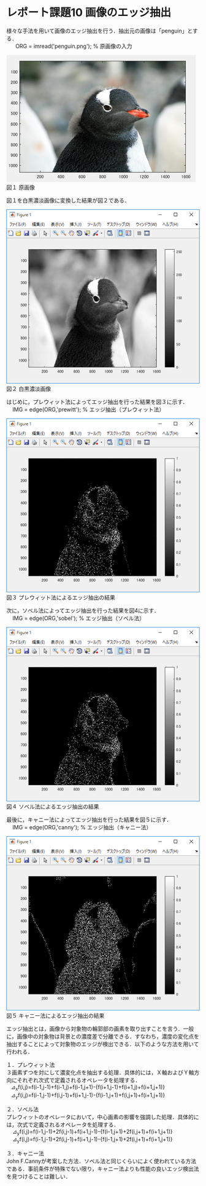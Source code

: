 ﻿# レポート課題10 画像のエッジ抽出  
  
様々な手法を用いて画像のエッジ抽出を行う．抽出元の画像は「penguin」とする．  
  
    ORG = imread('penguin.png'); % 原画像の入力  
  
![原画像](https://github.com/penguinbigwave/lecture_image_processing/blob/master/image/penguin1_1.png?raw=true)  
図１ 原画像  
  
図１を白黒濃淡画像に変換した結果が図２である．  
  
![原画像](https://github.com/penguinbigwave/lecture_image_processing/blob/master/image/penguin10_1.png?raw=true)  
図２ 白黒濃淡画像  
  
はじめに，プレウィット法によってエッジ抽出を行った結果を図３に示す．  
    IMG = edge(ORG,'prewitt'); % エッジ抽出（プレウィット法）  
  
![原画像](https://github.com/penguinbigwave/lecture_image_processing/blob/master/image/penguin10_2.png?raw=true)  
図３ プレウィット法によるエッジ抽出の結果  
  
次に，ソベル法によってエッジ抽出を行った結果を図4に示す．  
    IMG = edge(ORG,'sobel'); % エッジ抽出（ソベル法）  
  
![原画像](https://github.com/penguinbigwave/lecture_image_processing/blob/master/image/penguin10_3.png?raw=true)  
図４ ソベル法によるエッジ抽出の結果  
  
最後に，キャニー法によってエッジ抽出を行った結果を図５に示す．  
    IMG = edge(ORG,'canny'); % エッジ抽出（キャニー法）  
  
![原画像](https://github.com/penguinbigwave/lecture_image_processing/blob/master/image/penguin10_4.png?raw=true)  
図５ キャニー法によるエッジ抽出の結果  
  
エッジ抽出とは，画像から対象物の輪郭部の画素を取り出すことを言う．一般に，画像中の対象物は背景との濃度差で分離できる．すなわち，濃度の変化点を抽出することによって対象物のエッジが検出できる．以下のような方法を用いて行われる．  
  
１．プレウィット法  
 ３画素ずつを対にして濃変化点を抽出する処理．具体的には，Ｘ軸およびＹ軸方向にそれぞれ次式で定義されるオペレータを処理する．  
    ⊿<sub>x</sub>f(i,j)=f(i-1,j-1)+f(i-1,j)+f(i-1,j+1)-{f(i+1,j-1)+f(i+1,j)+f(i+1,j+1)}  
    ⊿<sub>y</sub>f(i,j)=f(i-1,j-1)+f(i,j-1)+f(i+1,j-1)-{f(i-1,j+1)+f(i,j+1)+f(i+1,j+1)}  
  
２．ソベル法  
 プレウィットのオペレータにおいて，中心画素の影響を強調した処理．具体的には，次式で定義されるオペレータを処理する．  
    ⊿<sub>y</sub>f(i,j)=f(i-1,j-1)+2f(i,j-1)+f(i+1,j-1)-{f(i-1,j+1)+2f(i,j+1)+f(i+1,j+1)}  
    ⊿<sub>y</sub>f(i,j)=f(i-1,j-1)+2f(i,j-1)+f(i+1,j-1)-{f(i-1,j+1)+2f(i,j+1)+f(i+1,j+1)}
  
３．キャニー法  
 John F.Cannyが考案した方法．ソベル法と同じくらいによく使われている方法である．事前条件が特殊でない限り，キャニー法よりも性能の良いエッジ検出法を見つけることは難しい．
